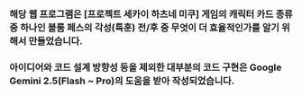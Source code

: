 ### 해당 웹 프로그램은 [프로젝트 세카이 하츠네 미쿠] 게임의 캐릭터 카드 종류 중 하나인 블룸 페스의 각성(특훈) 전/후 중 무엇이 더 효율적인가를 알기 위해서 만들었습니다.

### 아이디어와 코드 설계 방향성 등을 제외한 대부분의 코드 구현은 Google Gemini 2.5(Flash ~ Pro)의 도움을 받아 작성되었습니다.